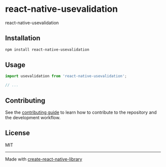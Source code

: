 # react-native-usevalidation

react-native-usevalidation

## Installation

```sh
npm install react-native-usevalidation
```

## Usage

```js
import usevalidation from 'react-native-usevalidation';

// ...

```

## Contributing

See the [contributing guide](CONTRIBUTING.md) to learn how to contribute to the repository and the development workflow.

## License

MIT

---

Made with [create-react-native-library](https://github.com/callstack/react-native-builder-bob)
